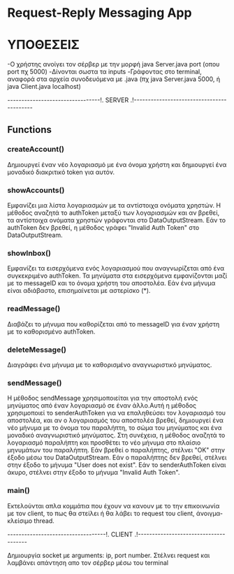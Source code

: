 # Request-Reply Messaging App

# ΥΠΟΘΕΣΕΙΣ
-Ο χρήστης ανοίγει τον σέρβερ με την μορφή java Server.java port (οπου port πχ 5000)
-Δίνονται σωστα τα inputs 
-Γράφοντας στο terminal, αναφορά στα αρχεία συνοδευόμενα με .java (πχ java Server.java 5000, ή java Client.java localhost)


---------------------------------!. SERVER .!------------------------------------------


## Functions 

### createAccount() 
Δημιουργεί έναν νέο λογαριασμό με ένα όνομα χρήστη και δημιουργεί ένα μοναδικό διακριτικό token για αυτόν.

### showAccounts() 
Εμφανίζει μια λίστα λογαριασμών με τα αντίστοιχα ονόματα χρηστών. Η μέθοδος αναζητά το authToken μεταξύ των λογαριασμών και αν βρεθεί, τα αντίστοιχα ονόματα χρηστών γράφονται στο DataOutputStream.
Εάν το authToken δεν βρεθεί, η μέθοδος γράφει "Invalid Auth Token" στο DataOutputStream.

### showInbox() 
Εμφανίζει τα εισερχόμενα ενός λογαριασμού που αναγνωρίζεται από ένα συγκεκριμένο authToken.
Τα μηνύματα στα εισερχόμενα εμφανίζονται μαζί με το messageID και το όνομα χρήστη του αποστολέα.
Εάν ένα μήνυμα είναι αδιάβαστο, επισημαίνεται με αστερίσκο (*).

### readMessage() 
Διαβάζει το μήνυμα που καθορίζεται από το messageID για έναν χρήστη με το καθορισμένο authToken.

### deleteMessage() 
Διαγράφει ένα μήνυμα με το καθορισμένο αναγνωριστικό μηνύματος.

### sendMessage() 
Η μέθοδος sendMessage χρησιμοποιείται για την αποστολή ενός μηνύματος από έναν λογαριασμό σε έναν άλλο.Αυτή η μέθοδος χρησιμοποιεί το senderAuthToken για να επαληθεύσει τον λογαριασμό του αποστολέα, και αν ο λογαριασμός του αποστολέα βρεθεί, δημιουργεί ένα νέο μήνυμα με το όνομα του παραλήπτη, το σώμα του μηνύματος και ένα μοναδικό αναγνωριστικό μηνύματος.
Στη συνέχεια, η μέθοδος αναζητά το λογαριασμό παραλήπτη και προσθέτει το νέο μήνυμα στο πλαίσιο μηνυμάτων του παραλήπτη.
Εάν βρεθεί ο παραλήπτης, στέλνει "OK" στην έξοδο μέσω του DataOutputStream. Εάν ο παραλήπτης δεν βρεθεί, στέλνει στην έξοδο το μήνυμα "User does not exist".
Εάν το senderAuthToken είναι άκυρο, στέλνει στην έξοδο το μήνυμα "Invalid Auth Token".

### main() 
Εκτελούνται απλα κομμάτια που έχουν να κανουν με το την επικοινωνία με τον client, το πως θα στείλει ή θα λάβει το request του client, άνοιγμα-κλείσιμο thread.


-----------------------------------!. CLIENT .!--------------------------------------

Δημιουργία socket με arguments: ip, port number. Στέλνει request και λαμβάνει απάντηση απο τον σέρβερ μέσω του terminal


